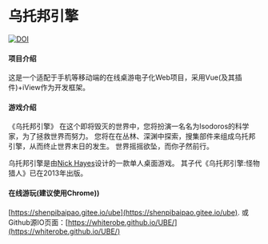 # 乌托邦引擎

<a href="https://zenodo.org/badge/latestdoi/193203054"><img src="https://zenodo.org/badge/193203054.svg" alt="DOI"></a>

#### 项目介绍
这是一个适配于手机等移动端的在线桌游电子化Web项目，采用Vue(及其插件)+iView作为开发框架。

#### 游戏介绍
《乌托邦引擎》
在这个即将毁灭的世界中，您将扮演一名名为Isodoros的科学家，为了拯救世界而努力。
您将在在丛林、深渊中探索，搜集部件来组成乌托邦引擎，从而终止世界末日的发生。
世界摇摇欲坠，而你孑然前行。

乌托邦引擎是由[Nick Hayes](https://www.boardgamegeek.com/boardgame/75223/utopia-engine)设计的一款单人桌面游戏。
其子代《乌托邦引擎:怪物猎人》已在2013年出版。

#### 在线游玩(建议使用Chrome))
[https://shenpibaipao.gitee.io/ube](https://shenpibaipao.gitee.io/ube).
或Github源IO页面：[https://whiterobe.github.io/UBE/](https://whiterobe.github.io/UBE/)

